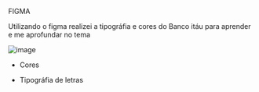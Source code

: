 FIGMA

Utilizando o figma realizei a tipográfia e cores do Banco itáu para aprender e me aprofundar no tema

![image](https://github.com/user-attachments/assets/90ce9f70-bc6d-4ae4-9f6a-3a9f6a8e4e90)

* Cores

* Tipográfia de letras


